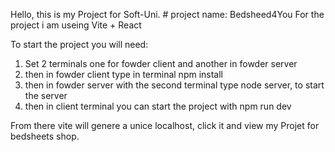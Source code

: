 Hello, this is my Project for Soft-Uni. # project name: Bedsheed4You
For the project i am useing Vite + React

To start the project you will need:
1. Set 2 terminals one for fowder client and another in fowder server 
2. then in fowder client type in terminal npm install
3. then in fowder server with the second terminal type node server, to start the server
4. then in client terminal you can start the project with npm run dev

From there vite will genere a unice localhost, click it and view my Projet for bedsheets shop.
